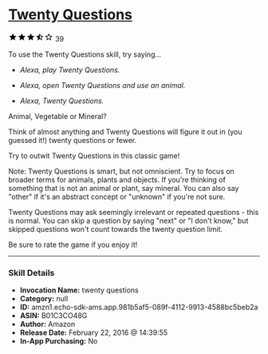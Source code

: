 # [Twenty Questions](http://alexa.amazon.com/#skills/amzn1.echo-sdk-ams.app.981b5af5-089f-4112-9913-4588bc5beb2a)
![3.4 stars](../../images/ic_star_black_18dp_1x.png)![3.4 stars](../../images/ic_star_black_18dp_1x.png)![3.4 stars](../../images/ic_star_black_18dp_1x.png)![3.4 stars](../../images/ic_star_half_black_18dp_1x.png)![3.4 stars](../../images/ic_star_border_black_18dp_1x.png) 39

To use the Twenty Questions skill, try saying...

* *Alexa, play Twenty Questions.*

* *Alexa, open Twenty Questions and use an animal.*

* *Alexa, Twenty Questions.*

Animal, Vegetable or Mineral?

Think of almost anything and Twenty Questions will figure it out in (you guessed it!) twenty questions or fewer.

Try to outwit Twenty Questions in this classic game!

Note: Twenty Questions is smart, but not omniscient. Try to focus on broader terms for animals, plants and objects. If you're thinking of something that is not an animal or plant, say mineral. You can also say "other" if it's an abstract concept or "unknown" if you're not sure.

Twenty Questions may ask seemingly irrelevant or repeated questions - this is normal. You can skip a question by saying "next" or "I don't know," but skipped questions won't count towards the twenty question limit.

Be sure to rate the game if you enjoy it!

***

### Skill Details

* **Invocation Name:** twenty questions
* **Category:** null
* **ID:** amzn1.echo-sdk-ams.app.981b5af5-089f-4112-9913-4588bc5beb2a
* **ASIN:** B01C3CO48G
* **Author:** Amazon
* **Release Date:** February 22, 2016 @ 14:39:55
* **In-App Purchasing:** No
